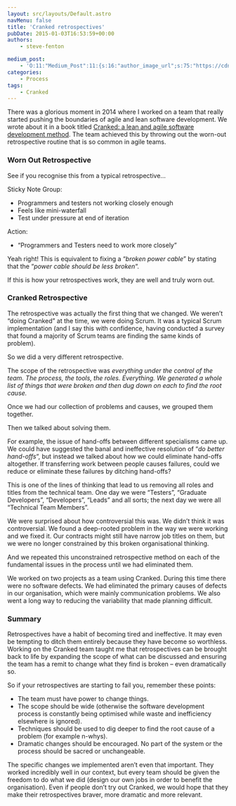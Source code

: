 ```yaml
---
layout: src/layouts/Default.astro
navMenu: false
title: 'Cranked retrospectives'
pubDate: 2015-01-03T16:53:59+00:00
authors:
    - steve-fenton

medium_post:
    - 'O:11:"Medium_Post":11:{s:16:"author_image_url";s:75:"https://cdn-images-1.medium.com/fit/c/400/400/1*eXkhfEuF41g5W_xnc_ydLA.jpeg";s:10:"author_url";s:38:"https://medium.com/@steve.fenton.co.uk";s:11:"byline_name";N;s:12:"byline_email";N;s:10:"cross_link";s:3:"yes";s:2:"id";s:12:"b4709defd2a4";s:21:"follower_notification";s:3:"yes";s:7:"license";s:19:"all-rights-reserved";s:14:"publication_id";s:2:"-1";s:6:"status";s:5:"draft";s:3:"url";s:51:"https://medium.com/@steve.fenton.co.uk/b4709defd2a4";}'
categories:
    - Process
tags:
    - Cranked
---
```


There was a glorious moment in 2014 where I worked on a team that really started pushing the boundaries of agile and lean software development. We wrote about it in a book titled [Cranked: a lean and agile software development method](http://www.amazon.co.uk/Cranked-Martin-Milsom/dp/1291918795/). The team achieved this by throwing out the worn-out retrospective routine that is so common in agile teams.

### Worn Out Retrospective

See if you recognise this from a typical retrospective…

Sticky Note Group:

- Programmers and testers not working closely enough
- Feels like mini-waterfall
- Test under pressure at end of iteration

Action:

- “Programmers and Testers need to work more closely”

Yeah right! This is equivalent to fixing a “*broken power cable*” by stating that the “*power cable should be less broken*“.

If this is how your retrospectives work, they are well and truly worn out.

### Cranked Retrospective

The retrospective was actually the first thing that we changed. We weren’t “doing Cranked” at the time, we were doing Scrum. It was a typical Scrum implementation (and I say this with confidence, having conducted a survey that found a majority of Scrum teams are finding the same kinds of problem).

So we did a very different retrospective.

The scope of the retrospective was *everything under the control of the team. The process, the tools, the roles. Everything. We generated a whole list of things that were broken and then dug down on each to find the root cause.*

Once we had our collection of problems and causes, we grouped them together.

Then we talked about solving them.

For example, the issue of hand-offs between different specialisms came up. We could have suggested the banal and ineffective resolution of “*do better hand-offs*“, but instead we talked about how we could eliminate hand-offs altogether. If transferring work between people causes failures, could we reduce or eliminate these failures by ditching hand-offs?

This is one of the lines of thinking that lead to us removing all roles and titles from the technical team. One day we were “Testers”, “Graduate Developers”, “Developers”, “Leads” and all sorts; the next day we were all “Technical Team Members”.

We were surprised about how controversial this was. We didn’t think it was controversial. We found a deep-rooted problem in the way we were working and we fixed it. Our contracts might still have narrow job titles on them, but we were no longer constrained by this broken organisational thinking.

And we repeated this unconstrained retrospective method on each of the fundamental issues in the process until we had eliminated them.

We worked on two projects as a team using Cranked. During this time there were no software defects. We had eliminated the primary causes of defects in our organisation, which were mainly communication problems. We also went a long way to reducing the variability that made planning difficult.

### Summary

Retrospectives have a habit of becoming tired and ineffective. It may even be tempting to ditch them entirely because they have become so worthless. Working on the Cranked team taught me that retrospectives can be brought back to life by expanding the scope of what can be discussed and ensuring the team has a remit to change what they find is broken – even dramatically so.

So if your retrospectives are starting to fail you, remember these points:

- The team must have power to change things.
- The scope should be wide (otherwise the software development process is constantly being optimised while waste and inefficiency elsewhere is ignored).
- Techniques should be used to dig deeper to find the root cause of a problem (for example n-whys).
- Dramatic changes should be encouraged. No part of the system or the process should be sacred or unchangeable.

The specific changes we implemented aren’t even that important. They worked incredibly well in our context, but every team should be given the freedom to do what we did (design our own jobs in order to benefit the organisation). Even if people don’t try out Cranked, we would hope that they make their retrospectives braver, more dramatic and more relevant.